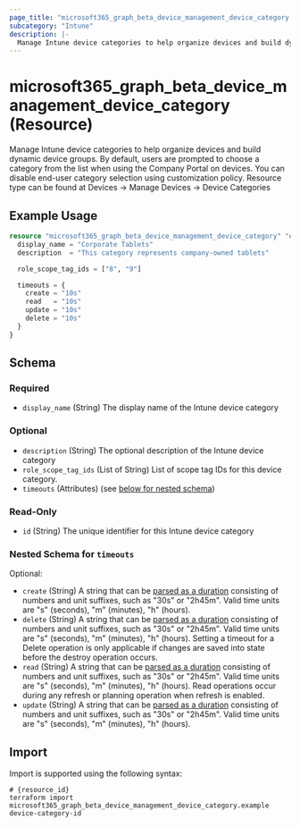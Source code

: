 ```yaml
---
page_title: "microsoft365_graph_beta_device_management_device_category Resource - terraform-provider-microsoft365"
subcategory: "Intune"
description: |-
  Manage Intune device categories to help organize devices and build dynamic device groups. By default, users are prompted to choose a category from the list when using the Company Portal on devices. You can disable end-user category selection using customization policy. Resource type can be found at Devices -> Manage Devices -> Device Categories
---
```


# microsoft365_graph_beta_device_management_device_category (Resource)

Manage Intune device categories to help organize devices and build dynamic device groups. By default, users are prompted to choose a category from the list when using the Company Portal on devices. You can disable end-user category selection using customization policy. Resource type can be found at Devices -> Manage Devices -> Device Categories

## Example Usage

```terraform
resource "microsoft365_graph_beta_device_management_device_category" "example" {
  display_name = "Corporate Tablets"
  description  = "This category represents company-owned tablets"

  role_scope_tag_ids = ["8", "9"]

  timeouts = {
    create = "10s"
    read   = "10s"
    update = "10s"
    delete = "10s"
  }
}
```

<!-- schema generated by tfplugindocs -->
## Schema

### Required

- `display_name` (String) The display name of the Intune device category

### Optional

- `description` (String) The optional description of the Intune device category
- `role_scope_tag_ids` (List of String) List of scope tag IDs for this device category.
- `timeouts` (Attributes) (see [below for nested schema](#nestedatt--timeouts))

### Read-Only

- `id` (String) The unique identifier for this Intune device category

<a id="nestedatt--timeouts"></a>
### Nested Schema for `timeouts`

Optional:

- `create` (String) A string that can be [parsed as a duration](https://pkg.go.dev/time#ParseDuration) consisting of numbers and unit suffixes, such as "30s" or "2h45m". Valid time units are "s" (seconds), "m" (minutes), "h" (hours).
- `delete` (String) A string that can be [parsed as a duration](https://pkg.go.dev/time#ParseDuration) consisting of numbers and unit suffixes, such as "30s" or "2h45m". Valid time units are "s" (seconds), "m" (minutes), "h" (hours). Setting a timeout for a Delete operation is only applicable if changes are saved into state before the destroy operation occurs.
- `read` (String) A string that can be [parsed as a duration](https://pkg.go.dev/time#ParseDuration) consisting of numbers and unit suffixes, such as "30s" or "2h45m". Valid time units are "s" (seconds), "m" (minutes), "h" (hours). Read operations occur during any refresh or planning operation when refresh is enabled.
- `update` (String) A string that can be [parsed as a duration](https://pkg.go.dev/time#ParseDuration) consisting of numbers and unit suffixes, such as "30s" or "2h45m". Valid time units are "s" (seconds), "m" (minutes), "h" (hours).

## Import

Import is supported using the following syntax:

```shell
# {resource_id}
terraform import microsoft365_graph_beta_device_management_device_category.example device-category-id
```

